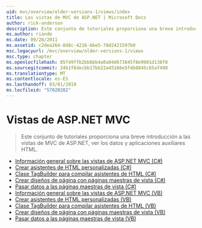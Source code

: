```yaml
---
uid: mvc/overview/older-versions-1/views/index
title: Las vistas de MVC de ASP.NET | Microsoft Docs
author: rick-anderson
description: Este conjunto de tutoriales proporciona una breve introducción a las vistas de MVC de ASP.NET, ver los datos y aplicaciones auxiliares HTML.
ms.author: riande
ms.date: 09/28/2011
ms.assetid: c2dea264-0d8c-4216-bbe5-70d2421597b0
msc.legacyurl: /mvc/overview/older-versions-1/views
msc.type: chapter
ms.openlocfilehash: 05f49ffb2bb6bb4a0a04d673845f8e9901d138f8
ms.sourcegitcommit: 24b1f6decbb17bb22a45166e5fdb0845c65af498
ms.translationtype: MT
ms.contentlocale: es-ES
ms.lasthandoff: 03/01/2019
ms.locfileid: "57020282"
---
```

<a name="aspnet-mvc-views"></a>Vistas de ASP.NET MVC
====================
> Este conjunto de tutoriales proporciona una breve introducción a las vistas de MVC de ASP.NET, ver los datos y aplicaciones auxiliares HTML.


- [Información general sobre las vistas de ASP.NET MVC (C#)](asp-net-mvc-views-overview-cs.md)
- [Crear asistentes de HTML personalizadas (C#)](creating-custom-html-helpers-cs.md)
- [Clase TagBuilder para compilar asistentes de HTML (C#)](using-the-tagbuilder-class-to-build-html-helpers-cs.md)
- [Crear diseños de página con páginas maestras de vista (C#)](creating-page-layouts-with-view-master-pages-cs.md)
- [Pasar datos a las páginas maestras de vista (C#)](passing-data-to-view-master-pages-cs.md)
- [Información general sobre las vistas de ASP.NET MVC (VB)](asp-net-mvc-views-overview-vb.md)
- [Crear asistentes de HTML personalizadas (VB)](creating-custom-html-helpers-vb.md)
- [Clase TagBuilder para compilar asistentes de HTML (VB)](using-the-tagbuilder-class-to-build-html-helpers-vb.md)
- [Crear diseños de página con páginas maestras de vista (VB)](creating-page-layouts-with-view-master-pages-vb.md)
- [Pasar datos a las páginas maestras de vista (VB)](passing-data-to-view-master-pages-vb.md)
